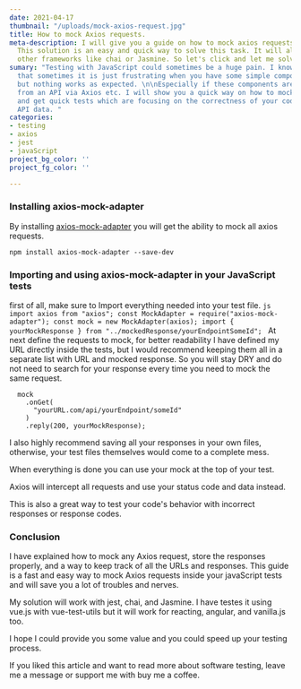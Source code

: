 ```yaml
---
date: 2021-04-17
thumbnail: "/uploads/mock-axios-request.jpg"
title: How to mock Axios requests.
meta-description: I will give you a guide on how to mock axios requests using jest.
  This solution is an easy and quick way to solve this task. It will also work for
  other frameworks like chai or Jasmine. So let's click and let me solve your problem.
sumary: "Testing with JavaScript could sometimes be a huge pain. I know from myself
  that sometimes it is just frustrating when you have some simple components to test
  but nothing works as expected. \n\nEspecially if these components are loading data
  from an API via Axios etc. I will show you a quick way on how to mock those responses
  and get quick tests which are focusing on the correctness of your code and not your
  API data. "
categories:
- testing
- axios
- jest
- javaScript
project_bg_color: ''
project_fg_color: ''

---
```

### Installing axios-mock-adapter

By installing [axios-mock-adapter](https://www.npmjs.com/package/axios-mock-adapter) you will get the ability to mock all axios requests.

    npm install axios-mock-adapter --save-dev

### Importing and using axios-mock-adapter in your JavaScript tests

first of all, make sure to Import everything needed into your test file. 
	```js
    import axios from "axios";
    const MockAdapter = require("axios-mock-adapter");
    const mock = new MockAdapter(axios);
    import { yourMockResponse } from "../mockedResponse/yourEndpointSomeId";
	```
At next define the requests to mock, for better readability I have defined my URL directly inside the tests, but I would recommend keeping them all in a separate list with URL and mocked response. So you will stay DRY and do not need to search for your response every time you need to mock the same request.

      mock
        .onGet(
          "yourURL.com/api/yourEndpoint/someId"
        )
        .reply(200, yourMockResponse);

I also highly recommend saving all your responses in your own files, otherwise, your test files themselves would come to a complete mess. 

When everything is done you can use your mock at the top of your test. 

Axios will intercept all requests and use your status code and data instead. 

This is also a great way to test your code's behavior with incorrect responses or response codes.

### Conclusion

I have explained how to mock any Axios request, store the responses properly, and a way to keep track of all the URLs and responses. This guide is a fast and easy way to mock Axios requests inside your javaScript tests and will save you a lot of troubles and nerves. 

My solution will work with jest, chai, and Jasmine. I have testes it using vue.js with vue-test-utils but it will work for reacting, angular, and vanilla.js too.

I hope I could provide you some value and you could speed up your testing process. 

If you liked this article and want to read more about software testing, leave me a message or support me with buy me a coffee.
